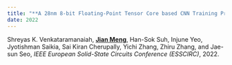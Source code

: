```yaml
---
title: "**A 28nm 8-bit Floating-Point Tensor Core based CNN Training Processor with Dynamic Activation/Weight Sparsification*"
date: 2022
---
```

Shreyas K. Venkataramanaiah, **<u>Jian Meng</u>**, Han-Sok Suh, Injune Yeo, Jyotishman Saikia, Sai Kiran Cherupally, Yichi Zhang, Zhiru Zhang, and Jae-sun Seo, *IEEE European Solid-State Circuits Conference (ESSCIRC)*, 2022.

